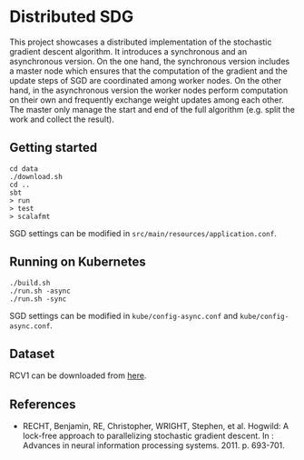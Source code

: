 # Distributed SDG

 This project showcases a distributed implementation of the stochastic gradient descent algorithm. It introduces a synchronous and an asynchronous version. On the one hand, the synchronous version includes a master node which ensures that the computation of the gradient and the update steps of SGD are coordinated among worker nodes. On the other hand, in the asynchronous version the worker nodes perform computation on their own and frequently exchange weight updates among each other. The master only manage the start and end of the full algorithm (e.g. split the work and collect the result).

## Getting started

```shell
cd data
./download.sh
cd ..
sbt
> run
> test
> scalafmt
```

SGD settings can be modified in `src/main/resources/application.conf`.

## Running on Kubernetes

```shell
./build.sh
./run.sh -async
./run.sh -sync
```

SGD settings can be modified in `kube/config-async.conf` and `kube/config-async.conf`.

## Dataset

RCV1 can be downloaded from [here](http://www.ai.mit.edu/projects/jmlr/papers/volume5/lewis04a/lyrl2004_rcv1v2_README.htm).

## References

- RECHT, Benjamin, RE, Christopher, WRIGHT, Stephen, et al. Hogwild: A lock-free approach to parallelizing stochastic gradient descent. In : Advances in neural information processing systems. 2011. p. 693-701.
